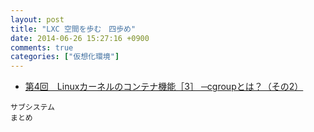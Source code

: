 ```yaml
---
layout: post
title: "LXC 空間を歩む　四歩め"
date: 2014-06-26 15:27:16 +0900
comments: true
categories: ["仮想化環境"]
---
```


* [第4回　Linuxカーネルのコンテナ機能［3］ ─cgroupとは？（その2）](http://gihyo.jp/admin/serial/01/linux_containers/0004)

>
    サブシステム
    まとめ
